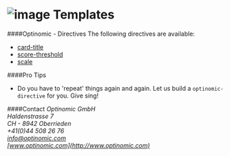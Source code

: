 ![image](http://www.ottiger.org/optinomic_logo/optinomic_logo_small.png)
Templates
=========



####Optinomic - Directives
The following directives are available:

-	[card-title](https://github.com/Optinomic/optinomic-documentation/blob/master/optinomic-directives/card-title.md)   
-	[score-threshold](https://github.com/Optinomic/optinomic-documentation/blob/master/optinomic-directives/score-threshold.md)   
-	[scale](https://github.com/Optinomic/optinomic-documentation/blob/master/optinomic-directives/scale.md)   


####Pro Tips
-	Do you have to 'repeat' things again and again. Let us build a `optinomic-directive` for you. Give sing!   



####Contact
*Optinomic GmbH*   
*Haldenstrasse 7*     
*CH - 8942 Oberrieden*     
*+41(0)44 508 26 76*    
*info@optinomic.com*   
*[www.optinomic.com](http://www.optinomic.com)*     


